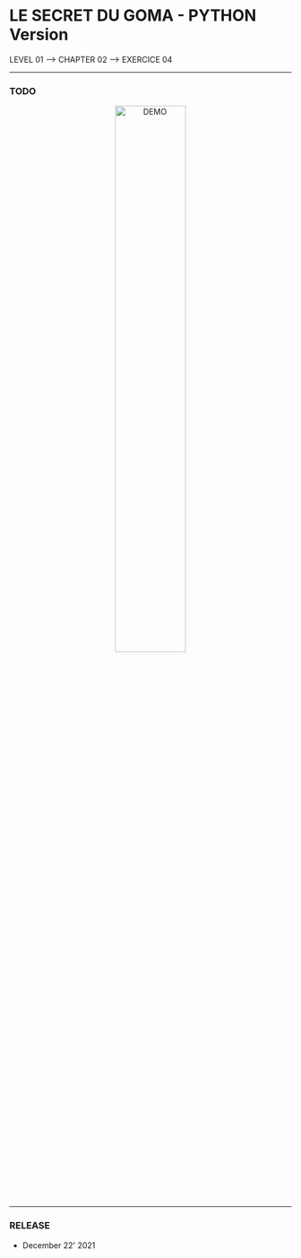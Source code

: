 # LE SECRET DU GOMA - PYTHON Version
LEVEL 01 --> CHAPTER 02 --> EXERCICE 04

---
### **TODO**

<div align="center">
    <img
        src="https://github.com/Ayckinn/PYTHON/blob/main/FRANCE_IOI/LEVEL_01/Chapter_02/04_secret_goma/todo.png"
        alt="DEMO"
        style="width:50%">
</div>

---
### **RELEASE**

- December 22' 2021